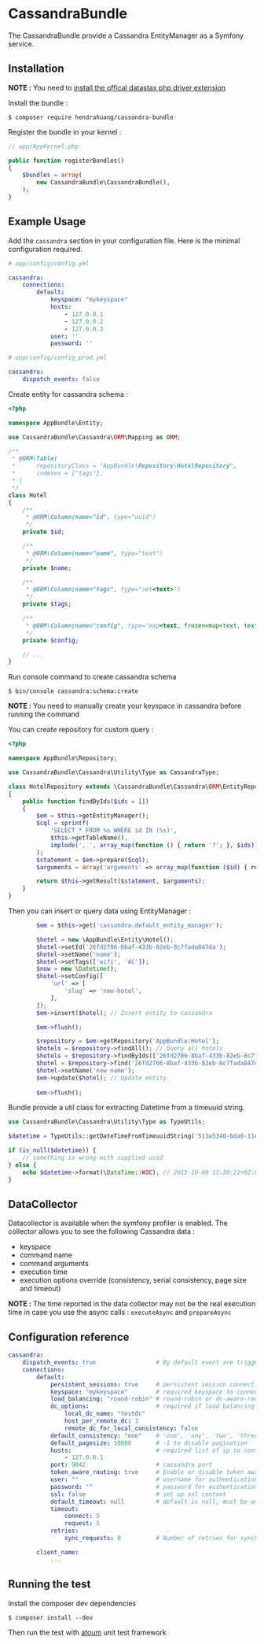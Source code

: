 # CassandraBundle

The CassandraBundle provide a Cassandra EntityManager as a Symfony service.

## Installation

**NOTE :** You need to [install the offical datastax php driver extension](https://github.com/datastax/php-driver)

Install the bundle :

```shell
$ composer require hendrahuang/cassandra-bundle
```

Register the bundle in your kernel :

```php
// app/AppKernel.php

public function registerBundles()
{
    $bundles = array(
        new CassandraBundle\CassandraBundle(),
    );
}
```

## Example Usage

Add the `cassandra` section in your configuration file. Here is the minimal configuration required. 

```yaml
# app/config/config.yml

cassandra:
    connections:
        default:
            keyspace: "mykeyspace"
            hosts:
                - 127.0.0.1
                - 127.0.0.2
                - 127.0.0.3
            user: ''
            password: ''
```

```yaml
# app/config/config_prod.yml

cassandra:
    dispatch_events: false
```

Create entity for cassandra schema :

```php
<?php

namespace AppBundle\Entity;

use CassandraBundle\Cassandra\ORM\Mapping as ORM;

/**
 * @ORM\Table(
 *      repositoryClass = "AppBundle\Repository\HotelRepository",
 *      indexes = {"tags"},
 * )
 */
class Hotel
{
    /**
     * @ORM\Column(name="id", type="uuid")
     */
    private $id;

    /**
     * @ORM\Column(name="name", type="text")
     */
    private $name;

    /**
     * @ORM\Column(name="tags", type="set<text>")
     */
    private $tags;

    /**
     * @ORM\Column(name="config", type="map<text, frozen<map<text, text>>>")
     */
    private $config;

    // ...
}
```

Run console command to create cassandra schema

```shell
$ bin/console cassandra:schema:create
```
**NOTE :** You need to manually create your keyspace in cassandra before running the command


You can create repository for custom query :

```php
<?php

namespace AppBundle\Repository;

use CassandraBundle\Cassandra\Utility\Type as CassandraType;

class HotelRepository extends \CassandraBundle\Cassandra\ORM\EntityRepository
{
    public function findByIds($ids = [])
    {
        $em = $this->getEntityManager();
        $cql = sprintf(
            'SELECT * FROM %s WHERE id IN (%s)', 
            $this->getTableName(),
            implode(', ', array_map(function () { return '?'; }, $ids))
        );
        $statement = $em->prepare($cql);
        $arguments = array('arguments' => array_map(function ($id) { return CassandraType::transformToCassandraType('uuid', $id); }, $ids));

        return $this->getResult($statement, $arguments);
    }
}
```

Then you can insert or query data using EntityManager :

```php
        $em = $this->get('cassandra.default_entity_manager');

        $hotel = new \AppBundle\Entity\Hotel();
        $hotel->setId('26fd2706-8baf-433b-82eb-8c7fada847da');
        $hotel->setName('name');
        $hotel->setTags(['wifi', 'AC']);
        $now = new \Datetime();
        $hotel->setConfig([
            'url' => [
                'slug' => 'new-hotel',
            ],
        ]);
        $em->insert($hotel); // Insert entity to cassandra

        $em->flush();

        $repository = $em->getRepository('AppBundle:Hotel');
        $hotels = $repository->findAll(); // Query all hotels
        $hotels = $repository->findByIds(['26fd2706-8baf-433b-82eb-8c7fada847da', '86fd2706-8baf-433b-82eb-8c7fada847da']); // Query hotels by $ids
        $hotel = $repository->find('26fd2706-8baf-433b-82eb-8c7fada847da'); // Query hotel by id
        $hotel->setName('new name');
        $em->update($hotel); // Update entity
        
        $em->flush();
```

Bundle provide a util class for extracting Datetime from a timeuuid string. 

```php
use CassandraBundle\Cassandra\Utility\Type as TypeUtils;

$datetime = TypeUtils::getDateTimeFromTimeuuidString('513a5340-6da0-11e5-815e-93ec150e89fd');

if (is_null($datetime)) {
    // something is wrong with supplied uuid
} else {
    echo $datetime->format(\DateTime::W3C); // 2015-10-08 11:38:22+02:00
}
```

## DataCollector

Datacollector is available when the symfony profiler is enabled. The collector allows you to see the following Cassandra data :

- keyspace
- command name
- command arguments
- execution time
- execution options override (consistency, serial consistency, page size and timeout)

**NOTE :** The time reported in the data collector may not be the real execution time in case you use the async calls : `executeAsync` and `prepareAsync`

## Configuration reference

```yaml
cassandra:
    dispatch_events: true                 # By default event are triggered on each cassandra command
    connections:
        default:
            persistent_sessions: true     # persistent session connection 
            keyspace: "mykeyspace"        # required keyspace to connect
            load_balancing: "round-robin" # round-robin or dc-aware-round-robin
            dc_options:                   # required if load balancing is set to dc-aware-round-robin
                local_dc_name: "testdc"
                host_per_remote_dc: 3
                remote_dc_for_local_consistency: false
            default_consistency: "one"    # 'one', 'any', 'two', 'three', 'quorum', 'all', 'local_quorum', 'each_quorum', 'serial', 'local_serial', 'local_one'
            default_pagesize: 10000       # -1 to disable pagination
            hosts:                        # required list of ip to contact
                - 127.0.0.1
            port: 9042                    # cassandra port
            token_aware_routing: true     # Enable or disable token aware routing
            user: ""                      # username for authentication
            password: ""                  # password for authentication
            ssl: false                    # set up ssl context
            default_timeout: null         # default is null, must be an integer if set
            timeout:
                connect: 5 
                request: 5 
            retries:
                sync_requests: 0          # Number of retries for synchronous requests. Default is 0, must be an integer if set

        client_name:
            ...
```

## Running the test

Install the composer dev dependencies

```shell
$ composer install --dev
```

Then run the test with [atoum](https://github.com/atoum/atoum) unit test framework
